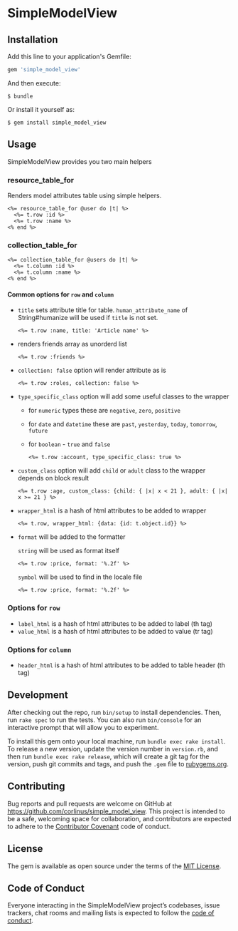 # SimpleModelView

## Installation

Add this line to your application's Gemfile:

```ruby
gem 'simple_model_view'
```

And then execute:

    $ bundle

Or install it yourself as:

    $ gem install simple_model_view

## Usage

SimpleModelView provides you two main helpers

### resource_table_for

Renders model attributes table using simple helpers.

    <%= resource_table_for @user do |t| %>
      <%= t.row :id %>
      <%= t.row :name %>
    <% end %>

### collection_table_for

    <%= collection_table_for @users do |t| %>
      <%= t.column :id %>
      <%= t.column :name %>
    <% end %>

#### Common options for `row` and `column`

* `title` sets attribute title for table. `human_attribute_name` of String#humanize will be used if `title` is not set.

    `<%= t.row :name, title: 'Article name' %>`

* renders friends array as unorderd list

    `<%= t.row :friends %>`

* `collection: false` option will render attribute as is

    `<%= t.row :roles, collection: false %>`

* `type_specific_class` option will add some useful classes to the wrapper
  * for `numeric` types these are `negative`, `zero`, `positive`
  * for `date` and `datetime` these are `past`, `yesterday`, `today`, `tomorrow`, `future`
  * for `boolean` - `true` and `false`

    `<%= t.row :account, type_specific_class: true %>`

* `custom_class` option will add `child` or `adult` class to the wrapper depends on block result

    `<%= t.row :age, custom_class: {child: { |x| x < 21 }, adult: { |x| x >= 21 } %>`

* `wrapper_html` is a hash of html attributes to be added to wrapper

    `<%= t.row, wrapper_html: {data: {id: t.object.id}} %>`

* `format` will be added to the formatter

  `string` will be used as format itself

    `<%= t.row :price, format: '%.2f' %>`

  `symbol` will be used to find in the locale file

    `<%= t.row :price, format: '%.2f' %>`

### Options for `row`

* `label_html` is a hash of html attributes to be added to label (th tag)
* `value_html` is a hash of html attributes to be added to value (tr tag)

### Options for `column`

* `header_html` is a hash of html attributes to be added to table header (th tag)

## Development

After checking out the repo, run `bin/setup` to install dependencies. Then, run `rake spec` to run the tests. You can also run `bin/console` for an interactive prompt that will allow you to experiment.

To install this gem onto your local machine, run `bundle exec rake install`. To release a new version, update the version number in `version.rb`, and then run `bundle exec rake release`, which will create a git tag for the version, push git commits and tags, and push the `.gem` file to [rubygems.org](https://rubygems.org).

## Contributing

Bug reports and pull requests are welcome on GitHub at https://github.com/corlinus/simple_model_view. This project is intended to be a safe, welcoming space for collaboration, and contributors are expected to adhere to the [Contributor Covenant](http://contributor-covenant.org) code of conduct.

## License

The gem is available as open source under the terms of the [MIT License](https://opensource.org/licenses/MIT).

## Code of Conduct

Everyone interacting in the SimpleModelView project’s codebases, issue trackers, chat rooms and mailing lists is expected to follow the [code of conduct](https://github.com/corlinus/simple_model_view/blob/master/CODE_OF_CONDUCT.md).
